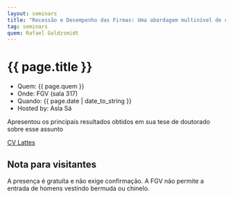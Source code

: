 ```yaml
---
layout: seminars
title: "Recessão e Desempenho das Firmas: Uma abordagem multinível de curvas de crescimento" 
tag: seminars
quem: Rafael Goldzsmidt  
---
```


# {{ page.title }}

- Quem:  {{ page.quem }}
- Onde:  FGV (sala 317)
- Quando: {{ page.date | date_to_string }}
- Hosted by: Asla Sá

Apresentou os principais resultados obtidos em sua tese de doutorado
sobre esse assunto

[CV Lattes](http://buscatextual.cnpq.br/buscatextual/visualizacv.do?metodo=apresentar&id=K4776207J0)

## Nota para visitantes

A presença é gratuíta e não exige confirmação. A FGV não permite a
entrada de homens vestindo bermuda ou chinelo.